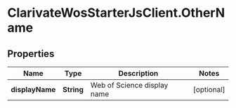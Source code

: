 # ClarivateWosStarterJsClient.OtherName

## Properties

Name | Type | Description | Notes
------------ | ------------- | ------------- | -------------
**displayName** | **String** | Web of Science display name | [optional] 


